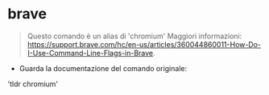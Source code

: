 # brave

> Questo comando è un alias di 'chromium'
> Maggiori informazioni: <https://support.brave.com/hc/en-us/articles/360044860011-How-Do-I-Use-Command-Line-Flags-in-Brave>.

- Guarda la documentazione del comando originale:

'tldr chromium'
